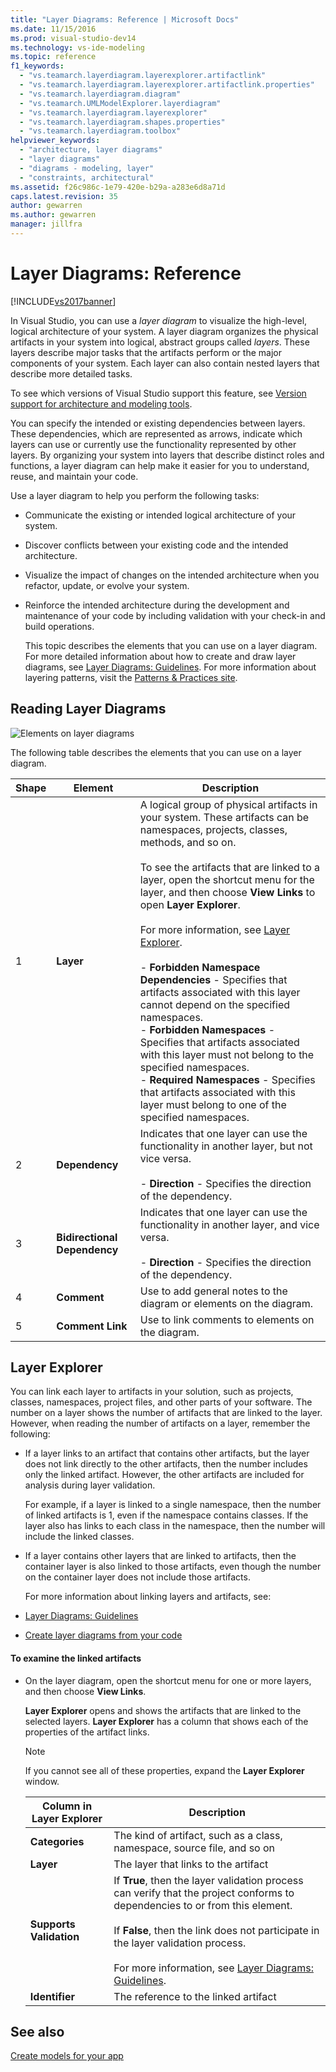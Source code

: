 ```yaml
---
title: "Layer Diagrams: Reference | Microsoft Docs"
ms.date: 11/15/2016
ms.prod: visual-studio-dev14
ms.technology: vs-ide-modeling
ms.topic: reference
f1_keywords: 
  - "vs.teamarch.layerdiagram.layerexplorer.artifactlink"
  - "vs.teamarch.layerdiagram.layerexplorer.artifactlink.properties"
  - "vs.teamarch.layerdiagram.diagram"
  - "vs.teamarch.UMLModelExplorer.layerdiagram"
  - "vs.teamarch.layerdiagram.layerexplorer"
  - "vs.teamarch.layerdiagram.shapes.properties"
  - "vs.teamarch.layerdiagram.toolbox"
helpviewer_keywords: 
  - "architecture, layer diagrams"
  - "layer diagrams"
  - "diagrams - modeling, layer"
  - "constraints, architectural"
ms.assetid: f26c986c-1e79-420e-b29a-a283e6d8a71d
caps.latest.revision: 35
author: gewarren
ms.author: gewarren
manager: jillfra
---
```

# Layer Diagrams: Reference
[!INCLUDE[vs2017banner](../includes/vs2017banner.md)]

In Visual Studio, you can use a *layer diagram* to visualize the high-level, logical architecture of your system. A layer diagram organizes the physical artifacts in your system into logical, abstract groups called *layers*. These layers describe major tasks that the artifacts perform or the major components of your system. Each layer can also contain nested layers that describe more detailed tasks.  
  
 To see which versions of Visual Studio support this feature, see [Version support for architecture and modeling tools](../modeling/what-s-new-for-design-in-visual-studio.md#VersionSupport).  
  
 You can specify the intended or existing dependencies between layers. These dependencies, which are represented as arrows, indicate which layers can use or currently use the functionality represented by other layers. By organizing your system into layers that describe distinct roles and functions, a layer diagram can help make it easier for you to understand, reuse, and maintain your code.  
  
 Use a layer diagram to help you perform the following tasks:  
  
- Communicate the existing or intended logical architecture of your system.  
  
- Discover conflicts between your existing code and the intended architecture.  
  
- Visualize the impact of changes on the intended architecture when you refactor, update, or evolve your system.  
  
- Reinforce the intended architecture during the development and maintenance of your code by including validation with your check-in and build operations.  
  
  This topic describes the elements that you can use on a layer diagram. For more detailed information about how to create and draw layer diagrams, see [Layer Diagrams: Guidelines](../modeling/layer-diagrams-guidelines.md). For more information about layering patterns, visit the [Patterns & Practices site](http://go.microsoft.com/fwlink/?LinkId=145794).  
  
## Reading Layer Diagrams  
 ![Elements on layer diagrams](../modeling/media/uml-layerrefreading.png "UML_LayerRefReading")  
  
 The following table describes the elements that you can use on a layer diagram.  
  
|**Shape**|**Element**|**Description**|  
|---------------|-----------------|---------------------|  
|1|**Layer**|A logical group of physical artifacts in your system. These artifacts can be namespaces, projects, classes, methods, and so on.<br /><br /> To see the artifacts that are linked to a layer, open the shortcut menu for the layer, and then choose **View Links** to open **Layer Explorer**.<br /><br /> For more information, see [Layer Explorer](#Explorer).<br /><br /> -   **Forbidden Namespace Dependencies** - Specifies that artifacts associated with this layer cannot depend on the specified namespaces.<br />-   **Forbidden Namespaces** - Specifies that artifacts associated with this layer must not belong to the specified namespaces.<br />-   **Required Namespaces** - Specifies that artifacts associated with this layer must belong to one of the specified namespaces.|  
|2|**Dependency**|Indicates that one layer can use the functionality in another layer, but not vice versa.<br /><br /> -   **Direction** - Specifies the direction of the dependency.|  
|3|**Bidirectional Dependency**|Indicates that one layer can use the functionality in another layer, and vice versa.<br /><br /> -   **Direction** - Specifies the direction of the dependency.|  
|4|**Comment**|Use to add general notes to the diagram or elements on the diagram.|  
|5|**Comment Link**|Use to link comments to elements on the diagram.|  
  
## <a name="Explorer"></a> Layer Explorer  
 You can link each layer to artifacts in your solution, such as projects, classes, namespaces, project files, and other parts of your software. The number on a layer shows the number of artifacts that are linked to the layer. However, when reading the number of artifacts on a layer, remember the following:  
  
- If a layer links to an artifact that contains other artifacts, but the layer does not link directly to the other artifacts, then the number includes only the linked artifact. However, the other artifacts are included for analysis during layer validation.  
  
   For example, if a layer is linked to a single namespace, then the number of linked artifacts is 1, even if the namespace contains classes. If the layer also has links to each class in the namespace, then the number will include the linked classes.  
  
- If a layer contains other layers that are linked to artifacts, then the container layer is also linked to those artifacts, even though the number on the container layer does not include those artifacts.  
  
  For more information about linking layers and artifacts, see:  
  
- [Layer Diagrams: Guidelines](../modeling/layer-diagrams-guidelines.md)  
  
- [Create layer diagrams from your code](../modeling/create-layer-diagrams-from-your-code.md)  
  
#### To examine the linked artifacts  
  
- On the layer diagram, open the shortcut menu for one or more layers, and then choose **View Links**.  
  
     **Layer Explorer** opens and shows the artifacts that are linked to the selected layers. **Layer Explorer** has a column that shows each of the properties of the artifact links.  
  
    > [!NOTE]
    > If you cannot see all of these properties, expand the **Layer Explorer** window.  
  
    |**Column in Layer Explorer**|**Description**|  
    |----------------------------------|---------------------|  
    |**Categories**|The kind of artifact, such as a class, namespace, source file, and so on|  
    |**Layer**|The layer that links to the artifact|  
    |**Supports Validation**|If **True**, then the layer validation process can verify that the project conforms to dependencies to or from this element.<br /><br /> If **False**, then the link does not participate in the layer validation process.<br /><br /> For more information, see [Layer Diagrams: Guidelines](../modeling/layer-diagrams-guidelines.md).|  
    |**Identifier**|The reference to the linked artifact|  
  
## See also  
 [Create models for your app](../modeling/create-models-for-your-app.md)
